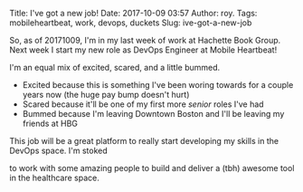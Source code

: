 Title: I've got a new job!
Date: 2017-10-09 03:57
Author: roy.
Tags: mobileheartbeat, work, devops, duckets
Slug: ive-got-a-new-job

<!--kg-card-begin: markdown-->

So, as of 20171009, I'm in my last week of work at Hachette Book Group. Next week I start my new role as DevOps Engineer at Mobile Heartbeat!

</p>

I'm an equal mix of excited, scared, and a little bummed.

</p>

-   Excited because this is something I've been woring towards for a couple years now (the huge pay bump doesn't hurt)
-   Scared because it'll be one of my first more *senior* roles I've had
-   Bummed because I'm leaving Downtown Boston and I'll be leaving my friends at HBG

</p>

This job will be a great platform to really start developing my skills in the DevOps space. I'm stoked  

to work with some amazing people to build and deliver a (tbh) awesome tool in the healthcare space.

</p>

<!--kg-card-end: markdown-->
